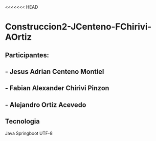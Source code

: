<<<<<<< HEAD
# Construccion2-JCenteno-FChirivi-AOrtiz

## Participantes:

## - Jesus Adrian Centeno Montiel
## - Fabian Alexander Chirivi Pinzon
## - Alejandro Ortiz Acevedo

## Tecnologia
Java Springboot
UTF-8
